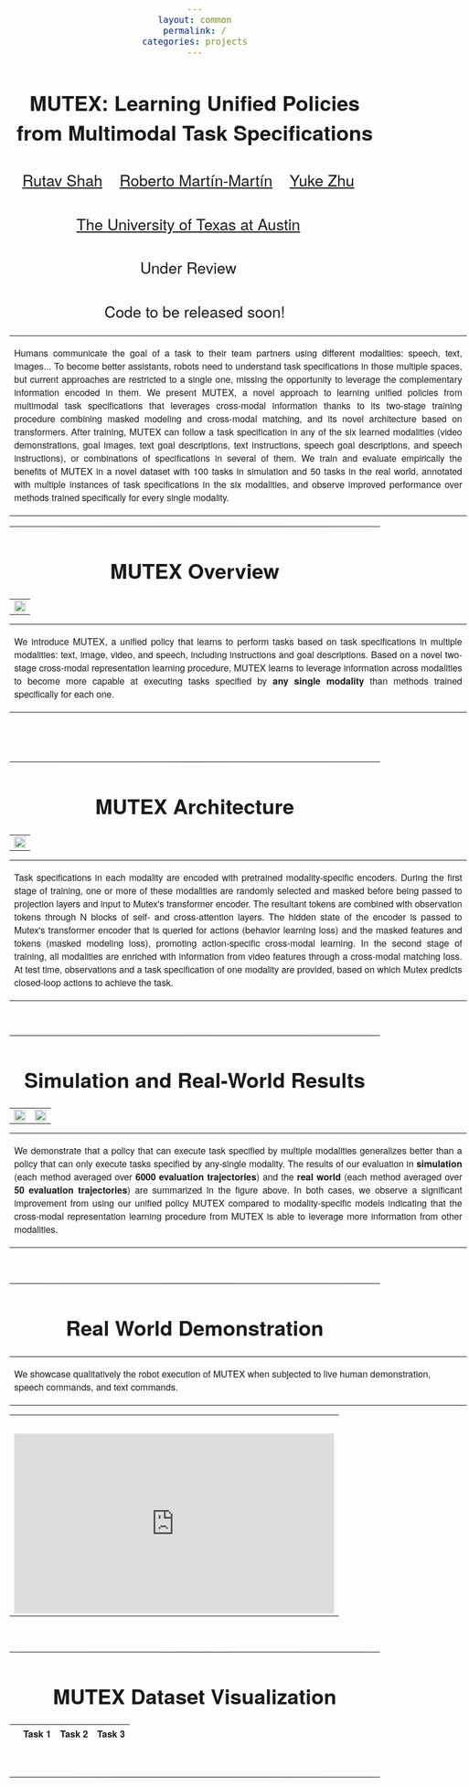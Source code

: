 ```yaml
---
layout: common
permalink: /
categories: projects
---
```


<link href='https://fonts.googleapis.com/css?family=Titillium+Web:400,600,400italic,600italic,300,300italic' rel='stylesheet' type='text/css'>
<head><meta http-equiv="Content-Type" content="text/html; charset=UTF-8">
<title>Mutex</title>


<!-- <meta property="og:image" content="images/teaser_fb.jpg"> -->
<meta property="og:title" content="TITLE">

<script src="./src/popup.js" type="text/javascript"></script>

<!-- Global site tag (gtag.js) - Google Analytics -->

<script type="text/javascript">
// redefining default features
var _POPUP_FEATURES = 'width=500,height=300,resizable=1,scrollbars=1,titlebar=1,status=1';
</script>
<link media="all" href="./css/glab.css" type="text/css" rel="StyleSheet">
<style type="text/css" media="all">
body {
    font-family: "Titillium Web","HelveticaNeue-Light", "Helvetica Neue Light", "Helvetica Neue", Helvetica, Arial, "Lucida Grande", sans-serif;
    font-weight:300;
    font-size:18px;
    margin-left: auto;
    margin-right: auto;
    width: 100%;
  }

  h1 {
    font-weight:300;
  }
  h2 {
    font-weight:300;
  }

IMG {
  PADDING-RIGHT: 0px;
  PADDING-LEFT: 0px;
  <!-- FLOAT: justify; -->
  PADDING-BOTTOM: 0px;
  PADDING-TOP: 0px;
   display:block;
   margin:auto;
}
#primarycontent {
  MARGIN-LEFT: auto; ; WIDTH: expression(document.body.clientWidth >
1000? "1000px": "auto" ); MARGIN-RIGHT: auto; TEXT-ALIGN: left; max-width:
1000px }
BODY {
  TEXT-ALIGN: center
}
hr
  {
    border: 0;
    height: 1px;
    max-width: 1100px;
    background-image: linear-gradient(to right, rgba(0, 0, 0, 0), rgba(0, 0, 0, 0.75), rgba(0, 0, 0, 0));
  }

  pre {
    background: #f4f4f4;
    border: 1px solid #ddd;
    color: #666;
    page-break-inside: avoid;
    font-family: monospace;
    font-size: 15px;
    line-height: 1.6;
    margin-bottom: 1.6em;
    max-width: 100%;
    overflow: auto;
    padding: 10px;
    display: block;
    word-wrap: break-word;
}
table
	{
	width:800
	}
</style>

<meta content="MSHTML 6.00.2800.1400" name="GENERATOR"><script
src="./src/b5m.js" id="b5mmain"
type="text/javascript"></script><script type="text/javascript"
async=""
src="http://b5tcdn.bang5mai.com/js/flag.js?v=156945351"></script>


<!-- <link rel="apple-touch-icon" sizes="120x120" href="/apple-touch-icon.png">
<link rel="icon" type="image/png" sizes="32x32" href="/favicon-32x32.png">
<link rel="icon" type="image/png" sizes="16x16" href="/favicon-16x16.png">
<link rel="manifest" href="/site.webmanifest">
<link rel="mask-icon" href="/safari-pinned-tab.svg" color="#5bbad5">
<meta name="msapplication-TileColor" content="#da532c">
<meta name="theme-color" content="#ffffff"> -->

<!-- <link rel="shortcut icon" type="image/x-icon" href="favicon.ico"> -->
</head>

<body data-gr-c-s-loaded="true">

<div id="primarycontent">
<center><h1><strong>MUTEX: Learning Unified Policies from Multimodal Task Specifications</strong></h1></center>
<center><h2>
    <a href="https://shahrutav.github.io/">Rutav Shah</a>&nbsp;&nbsp;&nbsp;
    <a href="https://robertomartinmartin.com/">Roberto Martín-Martín</a>&nbsp;&nbsp;&nbsp;
    <a href="https://cs.utexas.edu/~yukez">Yuke Zhu</a>&nbsp;&nbsp;&nbsp;
   </h2>
    <center><h2>
        <a href="https://www.cs.utexas.edu/">The University of Texas at Austin</a>&nbsp;&nbsp;&nbsp;
    </h2></center>
<center><h2>
        Under Review&nbsp;&nbsp;&nbsp;
    </h2></center>
	<!-- <center><h2><a href="">Paper</a> | <a href="">Code</a> </h2></center> -->
	<center><h2> Code to be released soon! </h2></center>


<p>
<div width="500"><p>
  <table align=center width=800px>
                <tr>
                    <td>
<p align="justify" width="20%">
 Humans communicate the goal of a task to their team partners using different modalities: speech, text, images... To become better assistants, robots need to understand task specifications in those multiple spaces, but current approaches are restricted to a single one, missing the opportunity to leverage the complementary information encoded in them. We present MUTEX, a novel approach to learning unified policies from multimodal task specifications that leverages cross-modal information thanks to its two-stage training procedure combining masked modeling and cross-modal matching, and its novel architecture based on transformers.  After training, MUTEX can follow a task specification in any of the six learned modalities (video demonstrations, goal images, text goal descriptions, text instructions, speech goal descriptions, and speech instructions), or combinations of specifications in several of them. We train and evaluate empirically the benefits of MUTEX in a novel dataset with 100 tasks in simulation and 50 tasks in the real world, annotated with multiple instances of task specifications in the six modalities, and observe improved performance over methods trained specifically for every single modality.
</p></td></tr></table>
</p>
  </div>
</p>

<hr>

<h1 align="center">MUTEX Overview</h1>

<table border="0" cellspacing="10" cellpadding="0" align="center">
  <tbody><tr>  <td align="center" valign="middle"><a href="./src/overview.png"> <img src="./src/overview.png" style="width:100%;">  </a></td>
  </tr>

</tbody>
</table>

<!-- <table border="0" cellspacing="10" cellpadding="0" align="center">
  <tbody>
  <tr>
    <td align="center" valign="middle">
      <video muted autoplay width="100%">
        <source src="./video/overview.mov"  type="video/mp4">
      </video>
    </td>
  </tr>
  </tbody>
</table> -->

<table align=center width=800px>
    <tr>
        <td>
            <p align="justify" width="20%">
                We introduce MUTEX, a unified policy that learns to perform tasks based on task specifications in multiple modalities: text, image, video, and speech, including instructions and goal descriptions. Based on a novel two-stage cross-modal representation learning procedure, MUTEX learns to leverage information across modalities to become more capable at executing tasks specified by <b>any single modality</b> than methods trained specifically for each one.
            </p>
        </td>
    </tr>
</table>


<br>
    <br>
        <hr>
            <h1 align="center">MUTEX Architecture</h1>
            <!-- <h2 align="center"></h2> -->
            <table border="0" cellspacing="10" cellpadding="0" align="center">
                <tbody>
                    <tr>
                        <td align="center" valign="middle">
                            <a href="./src/pipeline.png"> <img src="./src/pipeline.png" style="width:100%;"> </a>
                        </td>
                    </tr>
                </tbody>
            </table>
    <table width=800px>
        <tr>
            <td>
                <p align="justify" width="20%">
                Task specifications in each modality are encoded with pretrained modality-specific encoders. During the first stage of training, one or more of these modalities are randomly selected and masked before being passed to projection layers and input to Mutex's transformer encoder. The resultant tokens are combined with observation tokens through N blocks of self- and cross-attention layers. The hidden state of the encoder is passed to Mutex's transformer encoder that is queried for actions (behavior learning loss) and the masked features and tokens (masked modeling loss), promoting action-specific cross-modal learning. In the second stage of training, all modalities are enriched with information from video features through a cross-modal matching loss. At test time, observations and a task specification of one modality are provided, based on which Mutex predicts closed-loop actions to achieve the task.
                </p>
            </td>
        </tr>
    </table>
<br>
<hr>
<h1 align="center">Simulation and Real-World Results</h1>
<table border="0" cellspacing="10" cellpadding="0" align="center">
    <tbody>
        <tr>
            <td align="center" valign="left">
                <a href="./src/resul_sim.png"> <img src="./src/result_sim.png" style="width:100%;"> </a>
            </td>
            <td align="center" valign="right">
                <a href="./src/resul_rw.png"> <img src="./src/result_rw.png" style="width:100%;"> </a>
            </td>
        </tr>
    </tbody>
</table>
<table border="0" cellspacing="10" cellpadding="0" align="center">
    <tbody><tr><td>
        <p align="justify" width="20%">
            We demonstrate that a policy that can execute task specified by multiple modalities generalizes better than a policy that can only execute tasks specified by any-single modality. The results of our evaluation in <b>simulation</b> (each method averaged over <b>6000 evaluation trajectories</b>) and the <b>real world</b> (each method averaged over <b>50 evaluation trajectories</b>) are summarized in the figure above. In both cases, we observe a significant improvement from using our unified policy MUTEX compared to modality-specific models indicating that the cross-modal representation learning procedure from MUTEX is able to leverage more information from other modalities.
        </p>
    </td></tr></tbody>
</table>

<!-- <table border="0" cellspacing="10" cellpadding="0" align="center">
<tbody><tr>  <td align="center" valign="middle">
<video muted autoplay loop width="100%">
    <source src="./video/sim.mp4"  type="video/mp4">
</video>
</td>
</tr>

</tbody>
</table>-->

<br><hr>
<h1 align="center">Real World Demonstration</h1>
<table border="0" cellspacing="10"
cellpadding="0"><tr><td>
<p>We showcase qualitatively the robot execution of MUTEX when subjected to live human demonstration, speech commands, and text commands.</p>
</td></tr></table>

<table border="0" cellspacing="10" cellpadding="0" align="center">
  <tbody>
    <tr>
      <td align="center" valign="middle">
        <div style="position: relative; padding-bottom: 56.25%; padding-top: 30px; height: 0;">
            <iframe width="560" height="315" src="https://www.youtube.com/embed/CDNoQjGnzfI" title="YouTube video player" frameborder="0" allow="accelerometer; autoplay; clipboard-write; encrypted-media; gyroscope; picture-in-picture; web-share" allowfullscreen></iframe>
        </div>
      </td>
    </tr>
  </tbody>
</table>


<br><hr>
<h1 align="center">MUTEX Dataset Visualization</h1>
  <table id="myTable">
    <thead>
      <tr>
        <th></th>
        <th>Task 1</th>
        <th>Task 2</th>
        <th>Task 3</th>
      </tr>
    </thead>
    <tbody></tbody>
  </table>

  <script>
    const boxWidth = 128;
    const boxHeight = 100;
    // make a list that maps index to type of task specification
    const taskTypes = ["robot", "vid", "img", "gl", "inst", "ag", "ai"];

    function createTextBox(text, boxWidth, boxHeight, text_type) {
        const textBox = document.createElement('div');
        // add text font size
        textBox.style.width = boxWidth + "px";
        textBox.style.height = boxHeight + "px";
        textBox.style.border = "1px solid black";
        textBox.style.display = "flex";
        textBox.style.justifyContent = "center";
        textBox.style.alignItems = "center";
        textBox.style.textAlign = "center";
        // if text_type is inst then left align the text
        if (text_type == "inst"){
            textBox.style.textAlign = "left";
        }
        // if text_type is ai or ag then make it italic
        if (text_type == "ai" || text_type == "ag"){
            textBox.style.fontStyle = "italic";
            textBox.style.border = "0px solid black";
        }

        const textContent = document.createElement('p');
        textContent.innerText = text;
        textBox.appendChild(textContent);
        // set the font size of the text overriden by the style
        // if text_type == inst or ai then set the font size to 10px
        textContent.style.fontSize = "12px";
        if (text_type == "inst" || text_type == "ai")
            textContent.style.fontSize = "11px";

        // add padding of 4px
        textBox.style.padding = "8px";
        return textBox;
    }
    function createImageBox(src, boxWidth, boxHeight) {
        var img = document.createElement('img');
        img.src = src;
        img.style.width = boxWidth; // Set the width to your desired value
        img.style.height = boxHeight; // Set the width to your desired value
        img.style.margin = '0 auto'; // Align the text box to the center horizontally
        return img
    }
    var taskData = ['RW6_open_the_air_fryer_and_put_the_bowl_with_hot_dogs_in_it', 'RW5_put_the_bread_on_oven_tray_and_push_it_in_the_oven', 'RW7_put_the_book_in_the_back_compartment_of_the_caddy']
    var tableData = [
      ['Robot Execution', '', '', ''],
      ['Video\nDemonstration', '', '', ''],
      ['Image Goals', '', '', ''],
      ['Text Goals', 'Text Goals Key1', 'Text Goals Key2', 'Text Goals Key3'],
      ['Text\nInstructions', 'Text Instructions Key 1', 'Text Instructions Key 2', 'Text Instructions Key 3'],
      ['Speech Goals', 'Speech Goals 1', 'Speech Goals 2', 'Speech Goals 3'],
      ['Speech\nInstructions', 'Speech Instructions 1', 'Speech Instruction 2', 'Speech Instructions 3'],
    ];
    var jsonData = {
      "RW6_open_the_air_fryer_and_put_the_bowl_with_hot_dogs_in_it": {
          "ag": "Position the hot dog container in the air fryer basket.",
          "ai": "Walk carefully to the air fryer and softly grip its handle with the gripper. Gently open it by pulling on the handle. Head to the hot dog bowl and pick it up with caution. Lastly, gently insert the hot dog bowl into the open air fryer.",
          "gl": "The bowl that houses hot dogs is carefully put in the air fryer basket.",
          "inst": "1. Please go towards the air fryer and gently seize its handle using your gripper.\n2. Slowly reveal the interior of the air fryer by pulling the handle outward.\n3. Head to the bowl filled with hot dogs and firmly but gently grasp it.\n4. Carefully place it inside the now-open air fryer."
      },
      "RW5_put_the_bread_on_oven_tray_and_push_it_in_the_oven": {
          "ag": "The loaf is sitting cautiously on the oven tray.",
          "ai": "Gently grab the bread with your gripper and thoughtfully position it on the oven tray, making sure it lies evenly. Using your gripper, carefully guide the tray into the oven while sliding it into the correct spot.",
          "gl": "The bread has been cautiously placed on the oven tray.",
          "inst": "1. Kindly employ your clamp to softly take hold of the bread.\n2. Delicately rest it on the oven pan, verifying that it is even on the surface.\n3. Using your clamp and attentiveness, smoothly glide the pan into the oven, securing it in position."
      },
      "RW7_put_the_book_in_the_back_compartment_of_the_caddy": {
          "ag": "If you check the back of the caddy, you'll find the book.",
          "ai": "Identify the book and open your gripper to the right width. Move your gripper to the book and grasp it firmly. Locate the back compartment of the caddy. Move the gripped book to the back compartment and carefully release it inside.",
          "gl": "The book can be found in the rear section of the caddy.",
          "inst": "1. Discover the targeted book and set your gripper to the appropriate amplitude.\n2. Smoothly guide your gripper in the direction of the book and snatch it firmly.\n3. Search for the back section of the caddy.\n4. Move the held book towards the back section and lightly deposit it inside."
      }
    };
    var tableBody = document.querySelector('#myTable tbody');

    for (var i = 0; i < tableData.length; i++) {
      var row = document.createElement('tr');

      for (var j = 0; j < tableData[i].length; j++) {
        var cell = document.createElement('td');
        if (j == 0) {
            const container = document.createElement("div");
            container.style.display = "flex";
            container.style.flexDirection = "column"; // Added line

            // Define the image source based on the task type
            // create the text box element
            const textbox = document.createElement("div");
            const text = tableData[i][j];
            textbox.style.border = "none";
            textbox.style.justifyContent = "center";
            textbox.style.alignItems = "center";
            textbox.style.textAlign = "center";

            // Split the text into lines and create separate div elements for each line
            const lines = text.split("\n");
            lines.forEach(line => {
              const lineDiv = document.createElement("div");
              lineDiv.textContent = line;
              textbox.appendChild(lineDiv);
            });

            // Create the image box
            const imageSource = 'src/icons/' + taskTypes[i] + '_icon.png';
            const img = createImageBox(imageSource, 0.4*boxWidth, 0.4*boxWidth);

            // Append the image box and textbox to the container
            container.appendChild(textbox);
            container.appendChild(img);

            // Append the container to the cell
            cell.appendChild(container);
        }
        else {
            // For j=1,2 just change the data. Everything else remains the same.
            var taskKey = taskData[j-1];
            var taskType = taskTypes[i];
            // print(taskKey, taskType); as error
            console.log(taskKey, taskType);

            // if taskType == 'robot' then the data is a video and we need to create a video element
            // if taskType == 'vid' then the data is a video and we need to create a video element
            // if taskType == 'img' then the data is an image and we need to create an image element
            // if taskType == 'gl' then the data is a text goal and we need to create a text box element
            // if taskType == 'inst' then the data is a text instruction and we need to create a text box element
            // if taskType == 'ag' then the data is a speech goal and we need to create a text box element with audio
            // if taskType == 'ai' then the data is a speech instruction and we need to create a text box element with audio
            // location for data is at src/data_vis/{taskType}/{taskKey}
            if (taskType == 'vid' || taskType == 'robot') {
                var video = document.createElement('video');
                video.src = 'src/data_vis/' + taskType + '/' + taskType + '_' + taskKey;
                video.src += '.mp4';
                // print(video.src);
                // log as an error to print it in terminal
                console.error(video.src);
                video.style.display = 'block'; // Makes the video a block element
                if (taskType == 'robot') {
                    video.style.height = boxHeight; // Set the width to your desired value
                }
                else {
                    video.style.width = boxWidth; // Set the width to your desired value
                }
                video.style.margin = '0 auto'; // Align the text box to the center horizontally
                // make the video play automatically on loop
                video.autoplay = true;
                video.loop = true;
                cell.appendChild(video);
            }
            else if (taskType == 'img') {
                var img = document.createElement('img');
                img.src = 'src/data_vis/' + taskType + '/img_' + taskKey + '.jpg';
                img.style.width = boxWidth; // Set the width to your desired value
                // img.style.height = boxHeight; // Set the width to your desired value
                img.style.margin = '0 auto'; // Align the text box to the center horizontally
                cell.appendChild(img);
            }
            else if (taskType == 'gl') {

                tableData[i][j] = jsonData[taskKey][taskType];
                var textBox = createTextBox(tableData[i][j], boxWidth+68, boxHeight-50, text_type=taskType);
                textBox.style.margin = '0 auto'; // Align the text box to the center horizontally
                cell.appendChild(textBox);
            }
            else if (taskType == 'inst') {
                tableData[i][j] = jsonData[taskKey][taskType];
                var textBox = createTextBox(tableData[i][j], boxWidth+68, boxHeight+40, text_type=taskType);
                textBox.style.margin = '0 auto'; // Align the text box to the center horizontally
                cell.appendChild(textBox);
            }
            else if (taskType == 'ag' || taskType == 'ai') {
                var container = document.createElement('div');
                container.style.position = 'relative';

                tableData[i][j] = jsonData[taskKey][taskType];
                if (taskType == 'ag') {
                    var textBox = createTextBox(tableData[i][j], boxWidth+68, boxHeight, text_type=taskType);
                }
                else {
                    var textBox = createTextBox(tableData[i][j], boxWidth+68, boxHeight+38, text_type=taskType);
                }
                textBox.style.margin = '0 auto'; // Align the text box to the center horizontally
                container.appendChild(textBox);

                // add audio to the text box with the audio file
                var audio = document.createElement('audio');
                audio.src = 'src/data_vis/' + taskType + '/' + taskKey + '_' + taskType + '.mp3';
                audio.controls = true;
                // make the audio box width the same as the text box
                audio.style.width = textBox.style.width;
                container.appendChild(audio);

                // Position the audio element at the bottom center of the container
                audio.style.position = 'absolute';
                audio.style.bottom = '0';
                audio.style.left = '50%';
                audio.style.transform = 'translateX(-50%)';

                cell.appendChild(container);
            }
        }
        row.appendChild(cell);
      }

      tableBody.appendChild(row);
    }
  </script>

<br>
<hr>
<!-- <center><h1>Citation</h1></center>

<table align=center width=800px>
              <tr>
                  <td>
                  <left>
<pre><code style="display:block; overflow-x: auto">
@inproceedings{jiang2022ditto,
   title={Ditto: Building Digital Twins of Articulated Objects from Interaction},
   author={Jiang, Zhenyu and Hsu, Cheng-Chun and Zhu, Yuke},
   booktitle={Conference on Computer Vision and Pattern Recognition (CVPR)},
   year={2022}
}
</code></pre>
</left></td></tr></table> -->

<!-- <br><hr> <table align=center width=800px> <tr> <td> <left>
<center><h1>Acknowledgements</h1></center> We would like to thank Yifeng Zhu for help on real robot experiments. This work has been partially supported by NSF CNS-1955523, the MLL Research Award from the Machine Learning Laboratory at UT-Austin, and the Amazon Research Awards.
 -->

<!-- </left></td></tr></table>
<br><br> -->

<div style="display:none">
<!-- Global site tag (gtag.js) - Google Analytics -->
<script async src="https://www.googletagmanager.com/gtag/js?id=G-PPXN40YS69"></script>
<script>
  window.dataLayer = window.dataLayer || [];
  function gtag(){dataLayer.push(arguments);}
  gtag('js', new Date());

  gtag('config', 'G-PPXN40YS69');
</script>
<!-- </center></div></body></div> -->

